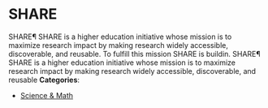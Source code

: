 # SHARE


SHARE¶ SHARE is a higher education initiative whose mission is to maximize research impact by making research widely accessible, discoverable, and reusable. To fulfill this mission SHARE is buildin. SHARE¶ SHARE is a higher education initiative whose mission is to maximize research impact by making research widely accessible, discoverable, and reusable
**Categories**:

- [Science & Math](https://github/awesome-apis/awesome-apis#science-and-math)



